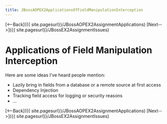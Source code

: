 ```yaml
---
title: JBossAOPEX2ApplicationsOfFieldManipulationInterception
---
```

[<--Back]({{ site.pagesurl}}/JBossAOPEX2AssignmentApplications) [Next-->]({{ site.pagesurl}}/JBossEX2AssignmentIssues)

# Applications of Field Manipulation Interception

Here are some ideas I've heard people mention:
* Lazily bring in fields from a database or a remote source at first access
* Dependency Injection
* Tracking field access for logging or security reasons
* ...

[<--Back]({{ site.pagesurl}}/JBossAOPEX2AssignmentApplications) [Next-->]({{ site.pagesurl}}/JBossEX2AssignmentIssues)
